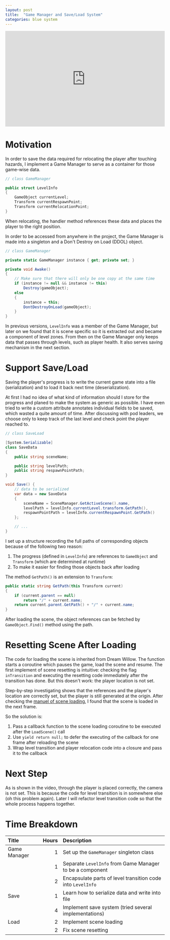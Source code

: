 ```yaml
---
layout: post
title:  "Game Manager and Save/Load System"
categories: blue system
---
```


<div style="width:100%;height:0px;position:relative;padding-bottom:60%;"><iframe src="https://streamable.com/s/nasq7/hotkax" frameborder="0" width="100%" height="100%" allowfullscreen style="width:100%;height:100%;position:absolute;left:0px;top:0px;overflow:hidden;"></iframe></div>

# Motivation
In order to save the data required for relocating the player after touching hazards, I implement a Game Manager to serve as a container for those game-wise data.
```c#
// class GameManager

public struct LevelInfo 
{
    GameObject currentLevel;
    Transform currentRespawnPoint;
    Transform currentRelocationPoint;
}
```
When relocating, the handler method references these data and places the player to the right position.

In order to be accessed from anywhere in the project, the Game Manager is made into a singleton and a Don't Destroy on Load (DDOL) object.
```c#
// class GameManager

private static GameManager instance { get; private set; }

private void Awake() 
{
    // Make sure that there will only be one copy at the same time
    if (instance != null && instance != this)
        Destroy(gameObject);
    else
    {
        instance = this;
        DontDestroyOnLoad(gameObject);
    }
}
```

In previous versions, `LevelInfo` was a member of the Game Manager, but later on we found that it is scene specific so it is extracted out and became a component of level zones.
From then on the Game Manager only keeps data that passes through levels, such as player health.
It also serves saving mechanism in the next section.

# Support Save/Load
Saving the player's progress is to write the current game state into a file (serialization) and to load it back next time (deserialization).

At first I had no idea of what kind of information should I store for the progress and planed to make the system as generic as possible.
I have even tried to write a custom attribute annotates individual fields to be saved, which wasted a quite amount of time.
After discussing with pod leaders, we choose only to keep track of the last level and check point the player reached to.

```c#
// class SaveLoad

[System.Serializable]
class SaveData
{
    public string sceneName;

    public string levelPath;
    public string respawnPointPath;
}

void Save() {
    // data to be serialized
    var data = new SaveData
    {
        sceneName = SceneManager.GetActiveScene().name,
        levelPath = levelInfo.currentLevel.transform.GetPath(),
        respawnPointPath = levelInfo.currentRespawnPoint.GetPath()
    };

    // ...
}
```
I set up a structure recording the full paths of corresponding objects because of the following two reason:
1. The progress (defined in `LevelInfo`) are references to `GameObject` and `Transform` (which are determined at runtime)
2. To make it easier for finding those objects back after loading

The method `GetPath()` is an extension to `Transform`:
```c#
public static string GetPath(this Transform current)
{
    if (current.parent == null) 
        return "/" + current.name;
    return current.parent.GetPath() + "/" + current.name;
}
```
After loading the scene, the object references can be fetched by `GameObject.Find()` method using the path.

# Resetting Scene After Loading
The code for loading the scene is inherited from Dream Willow.
The function starts a coroutine which pauses the game, load the scene and resume.
The first implement of scene resetting is intuitive: checking the flag `inTransition` and executing the resetting code immediately after the transition has done.
But this doesn't work: the player location is not set.

Step-by-step investigating shows that the references and the player's location are correctly set, but the player is still generated at the origin.
After checking the [manuel of scene loading](https://docs.unity3d.com/ScriptReference/SceneManagement.SceneManager.LoadScene.html), I found that the scene is loaded in the next frame.

So the solution is:
1. Pass a callback function to the scene loading coroutine to be executed after the `LoadScene()` call
2. Use `yield return null;` to defer the executing of the callback for one frame after reloading the scene
3. Wrap level transition and player relocation code into a closure and pass it to the callback

# Next Step
As is shown in the video, through the player is placed correctly, the camera is not set.
This is because the code for level transition is in somewhere else (oh this problem again).
Later I will refactor level transition code so that the whole process happens together.

# Time Breakdown

| Title        | Hours | Description                                                 |
| :----------- | ----: | :---------------------------------------------------------- |
| Game Manager |     1 | Set up the `GameManager` singleton class                    |
|              |     1 | Separate `LevelInfo` from Game Manager to be a component    |
|              |     2 | Encapsulate parts of level transition code into `LevelInfo` |
| Save         |     1 | Learn how to serialize data and write into file             |
|              |     4 | Implement save system (tried several implementations)       |
| Load         |     2 | Implement scene loading                                     |
|              |     2 | Fix scene resetting                                         |